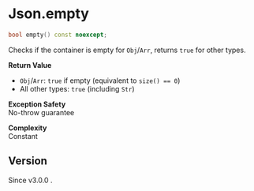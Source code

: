 # **Json.empty**

```cpp
bool empty() const noexcept;
```

Checks if the container is empty for `Obj`/`Arr`, returns `true` for other types.

**Return Value**
- `Obj`/`Arr`: `true` if empty (equivalent to `size() == 0`)
- All other types: `true` (including `Str`)

**Exception Safety**  
No-throw guarantee

**Complexity**  
Constant

## Version

Since v3.0.0 .



